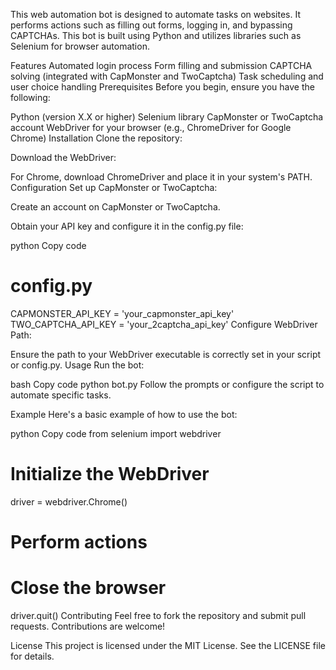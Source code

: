 This web automation bot is designed to automate tasks on websites. It performs actions such as filling out forms, logging in, and bypassing CAPTCHAs. This bot is built using Python and utilizes libraries such as Selenium for browser automation.

Features
Automated login process
Form filling and submission
CAPTCHA solving (integrated with CapMonster and TwoCaptcha)
Task scheduling and user choice handling
Prerequisites
Before you begin, ensure you have the following:

Python (version X.X or higher)
Selenium library
CapMonster or TwoCaptcha account
WebDriver for your browser (e.g., ChromeDriver for Google Chrome)
Installation
Clone the repository:




Download the WebDriver:

For Chrome, download ChromeDriver and place it in your system's PATH.
Configuration
Set up CapMonster or TwoCaptcha:

Create an account on CapMonster or TwoCaptcha.

Obtain your API key and configure it in the config.py file:

python
Copy code
# config.py
CAPMONSTER_API_KEY = 'your_capmonster_api_key'
TWO_CAPTCHA_API_KEY = 'your_2captcha_api_key'
Configure WebDriver Path:

Ensure the path to your WebDriver executable is correctly set in your script or config.py.
Usage
Run the bot:

bash
Copy code
python bot.py
Follow the prompts or configure the script to automate specific tasks.

Example
Here's a basic example of how to use the bot:

python
Copy code
from selenium import webdriver

# Initialize the WebDriver
driver = webdriver.Chrome()



# Perform actions

# Close the browser
driver.quit()
Contributing
Feel free to fork the repository and submit pull requests. Contributions are welcome!

License
This project is licensed under the MIT License. See the LICENSE file for details.

